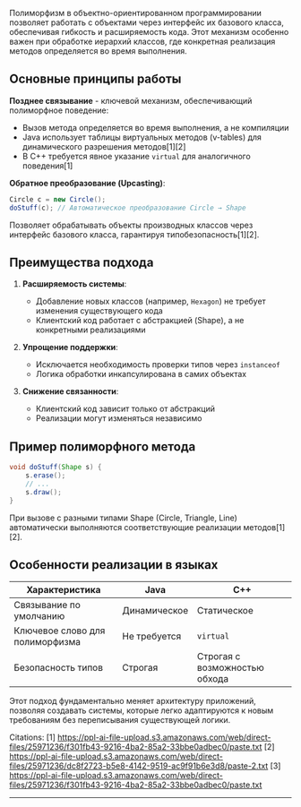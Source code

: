 Полиморфизм в объектно-ориентированном программировании позволяет работать с объектами через интерфейс их базового класса, обеспечивая гибкость и расширяемость кода. Этот механизм особенно важен при обработке иерархий классов, где конкретная реализация методов определяется во время выполнения.

## Основные принципы работы
**Позднее связывание** - ключевой механизм, обеспечивающий полиморфное поведение:
- Вызов метода определяется во время выполнения, а не компиляции
- Java использует таблицы виртуальных методов (v-tables) для динамического разрешения методов[1][2]
- В C++ требуется явное указание `virtual` для аналогичного поведения[1]

**Обратное преобразование (Upcasting)**:
```java
Circle c = new Circle();
doStuff(c); // Автоматическое преобразование Circle → Shape
```
Позволяет обрабатывать объекты производных классов через интерфейс базового класса, гарантируя типобезопасность[1][2].

## Преимущества подхода
1. **Расширяемость системы**:
   - Добавление новых классов (например, `Hexagon`) не требует изменения существующего кода
   - Клиентский код работает с абстракцией (Shape), а не конкретными реализациями

2. **Упрощение поддержки**:
   - Исключается необходимость проверки типов через `instanceof`
   - Логика обработки инкапсулирована в самих объектах

3. **Снижение связанности**:
   - Клиентский код зависит только от абстракций
   - Реализации могут изменяться независимо

## Пример полиморфного метода
```java
void doStuff(Shape s) {
    s.erase();
    // ...
    s.draw();
}
```
При вызове с разными типами Shape (Circle, Triangle, Line) автоматически выполняются соответствующие реализации методов[1][2].

## Особенности реализации в языках
| Характеристика | Java | C++ |
|----------------|------|-----|
| Связывание по умолчанию | Динамическое | Статическое |
| Ключевое слово для полиморфизма | Не требуется | `virtual` |
| Безопасность типов | Строгая | Строгая с возможностью обхода |

Этот подход фундаментально меняет архитектуру приложений, позволяя создавать системы, которые легко адаптируются к новым требованиям без переписывания существующей логики.

Citations:
[1] https://ppl-ai-file-upload.s3.amazonaws.com/web/direct-files/25971236/f301fb43-9216-4ba2-85a2-33bbe0adbec0/paste.txt
[2] https://ppl-ai-file-upload.s3.amazonaws.com/web/direct-files/25971236/dc8f2723-b5e8-4142-9519-ac9f91b6e3d8/paste-2.txt
[3] https://ppl-ai-file-upload.s3.amazonaws.com/web/direct-files/25971236/f301fb43-9216-4ba2-85a2-33bbe0adbec0/paste.txt

---
